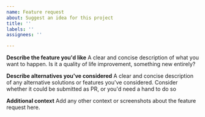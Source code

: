 ```yaml
---
name: Feature request
about: Suggest an idea for this project
title: ''
labels: ''
assignees: ''

---
```


**Describe the feature you'd like**
A clear and concise description of what you want to happen. Is it a quality of life improvement, something new entirely? 

**Describe alternatives you've considered**
A clear and concise description of any alternative solutions or features you've considered. Consider whether it could be submitted as PR, or you'd need a hand to do so

**Additional context**
Add any other context or screenshots about the feature request here.
